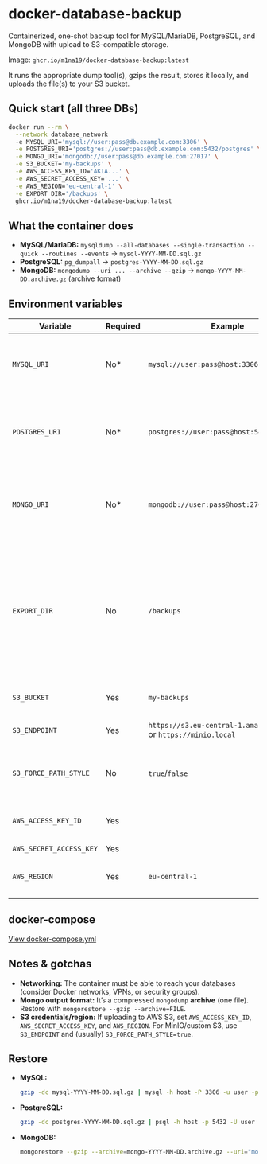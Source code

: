 # docker-database-backup

Containerized, one-shot backup tool for MySQL/MariaDB, PostgreSQL, and MongoDB with upload to S3-compatible storage.

Image: `ghcr.io/m1na19/docker-database-backup:latest`

It runs the appropriate dump tool(s), gzips the result, stores it locally, and uploads the file(s) to your S3 bucket.

## Quick start (all three DBs)

```bash
docker run --rm \
  --network database_network
  -e MYSQL_URI='mysql://user:pass@db.example.com:3306' \
  -e POSTGRES_URI='postgres://user:pass@db.example.com:5432/postgres' \
  -e MONGO_URI='mongodb://user:pass@db.example.com:27017' \
  -e S3_BUCKET='my-backups' \
  -e AWS_ACCESS_KEY_ID='AKIA...' \
  -e AWS_SECRET_ACCESS_KEY='...' \
  -e AWS_REGION='eu-central-1' \
  -e EXPORT_DIR='/backups' \
  ghcr.io/m1na19/docker-database-backup:latest
```

## What the container does

* **MySQL/MariaDB:** `mysqldump --all-databases --single-transaction --quick --routines --events` → `mysql-YYYY-MM-DD.sql.gz`
* **PostgreSQL:** `pg_dumpall` → `postgres-YYYY-MM-DD.sql.gz`
* **MongoDB:** `mongodump --uri ... --archive --gzip` → `mongo-YYYY-MM-DD.archive.gz` (archive format)


## Environment variables

| Variable                | Required         | Example                                                          | Notes                                                                                                                                                  |
| ----------------------- | ---------------- | ---------------------------------------------------------------- | ------------------------------------------------------------------------------------------------------------------------------------------------------ |
| `MYSQL_URI`             | No\*             | `mysql://user:pass@host:3306`                                    | Set to enable MySQL backup. If unset, MySQL backup is skipped.                                                                                         |
| `POSTGRES_URI`          | No\*             | `postgres://user:pass@host:5432/postgres`                        |Set to enable PostgreSQL backup. If unset, PostgreSQL backup is skipped.                                                                                                    |
| `MONGO_URI`             | No\*             | `mongodb://user:pass@host:27017`                                 | Set to enable MongoDB backup. If unset, MongoDB backup is skipped.                                                                                                                          |
| `EXPORT_DIR`            | No               | `/backups`                                                       | Local directory inside the container where dumps are written. Default: `./backups` (relative to container’s CWD). If folder does not exist one is created |
| `S3_BUCKET`             | Yes               | `my-backups`                                                     | Uploads each dump to this bucket.                                                                                                              |
| `S3_ENDPOINT`           | Yes               | `https://s3.eu-central-1.amazonaws.com` or `https://minio.local` | Custom endpoint (for MinIO, etc.).                                                                                                            |
| `S3_FORCE_PATH_STYLE`   | No               | `true`/`false`                                                   | Use path-style URLs (often required by MinIO).                                                                                                         |
| `AWS_ACCESS_KEY_ID`     | Yes |                                                                  | Standard AWS credentials (or use an instance/role).                                                                                                    |
| `AWS_SECRET_ACCESS_KEY` | Yes |                                                                  |                                                                                                                                                        |
| `AWS_REGION`            | Yes | `eu-central-1`                                                   | Needed by AWS SDK when using AWS S3.                                                                                                                   |
## docker-compose
[View docker-compose.yml](./docker-compose.yml)

## Notes & gotchas
* **Networking:** The container must be able to reach your databases (consider Docker networks, VPNs, or security groups).
* **Mongo output format:** It’s a compressed `mongodump` **archive** (one file). Restore with `mongorestore --gzip --archive=FILE`.
* **S3 credentials/region:** If uploading to AWS S3, set `AWS_ACCESS_KEY_ID`, `AWS_SECRET_ACCESS_KEY`, and `AWS_REGION`. For MinIO/custom S3, use `S3_ENDPOINT` and (usually) `S3_FORCE_PATH_STYLE=true`.

## Restore

* **MySQL:**

  ```bash
  gzip -dc mysql-YYYY-MM-DD.sql.gz | mysql -h host -P 3306 -u user -p
  ```

* **PostgreSQL:**

  ```bash
  gzip -dc postgres-YYYY-MM-DD.sql.gz | psql -h host -p 5432 -U user postgres
  ```

* **MongoDB:**

  ```bash
  mongorestore --gzip --archive=mongo-YYYY-MM-DD.archive.gz --uri="mongodb://user:pass@host:27017"
  ```
